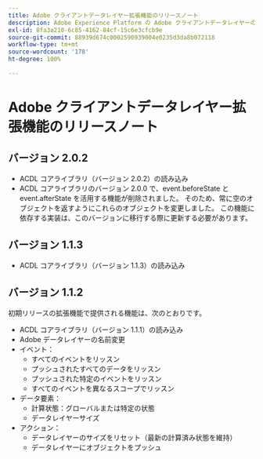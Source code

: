 ```yaml
---
title: Adobe クライアントデータレイヤー拡張機能のリリースノート
description: Adobe Experience Platform の Adobe クライアントデータレイヤーのタグ拡張機能についての最新のリリースノートです。
exl-id: 8fa3a210-6c85-4162-84cf-15c6e3cfcb9e
source-git-commit: 88939d674c0002590939004e0235d3da8b072118
workflow-type: tm+mt
source-wordcount: '178'
ht-degree: 100%

---
```


# Adobe クライアントデータレイヤー拡張機能のリリースノート

## バージョン 2.0.2

* ACDL コアライブラリ（バージョン 2.0.2）の読み込み
* ACDL コアライブラリのバージョン 2.0.0 で、event.beforeState と event.afterState を活用する機能が削除されました。 そのため、常に空のオブジェクトを返すようにこれらのオブジェクトを変更しました。 この機能に依存する実装は、このバージョンに移行する際に更新する必要があります。

## バージョン 1.1.3

* ACDL コアライブラリ（バージョン 1.1.3）の読み込み

## バージョン 1.1.2

初期リリースの拡張機能で提供される機能は、次のとおりです。

* ACDL コアライブラリ（バージョン 1.1.1）の読み込み
* Adobe データレイヤーの名前変更
* イベント：
   * すべてのイベントをリッスン
   * プッシュされたすべてのデータをリッスン
   * プッシュされた特定のイベントをリッスン
   * すべてのイベントを異なるスコープでリッスン
* データ要素：
   * 計算状態：グローバルまたは特定の状態
   * データレイヤーサイズ
* アクション：
   * データレイヤーのサイズをリセット（最新の計算済み状態を維持）
   * データレイヤーにオブジェクトをプッシュ
